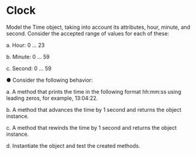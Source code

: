 # Clock
Model the Time object, taking into account its attributes, hour, minute, and second. Consider the accepted range of values for each of these:


a. Hour: 0 ... 23


b. Minute: 0 ... 59

c. Second: 0 ... 59


● Consider the following behavior:


a. A method that prints the time in the following format hh:mm:ss using leading zeros, for example, 13:04:22.


b. A method that advances the time by 1 second and returns the object instance.


c. A method that rewinds the time by 1 second and returns the object instance.


d. Instantiate the object and test the created methods.
